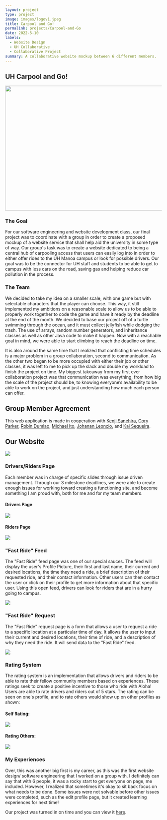 ```yaml
---
layout: project
type: project
image: images/logov1.jpeg
title: Carpool and Go!
permalink: projects/Carpool-and-Go
date: 2022-5-10
labels:
  - Website Design
  - UH Collaborative
  - Collaborative Project
summary: A collaborative website mockup between 6 different members.
---
```



## UH Carpool and Go!
<img src="https://media.discordapp.net/attachments/474906296819253268/974910945455374396/logov1.jpeg?width=732&height=732" width="600" height="400"/>

### The Goal
For our software engineering and website development class, our final project was to coordinate with a group in order to create a proposed mockup of a website service that shall help aid the university in some type of way. Our group's task was to create a website dedicated to being a central hub of carpooling access that users can easily log into in order to either offer rides to the UH Manoa campus or look for possible drivers. Our goal was to be the connector for UH staff and students to be able to get to campus with less cars on the road, saving gas and helping reduce car pollution in the process.

### The Team
We decided to take my idea on a smaller scale, with one game but with selectable characters that the player can choose. This way, it still implemented my ambitions on a reasonable scale to allow us to be able to properly work together to code the game and have it ready by the deadline at the end of the month. We decided to base our project off of a turtle swimming through the ocean, and it must collect jellyfish while dodging the trash. The use of arrays, random number generators, and inheritance classes as well as other Java code to make it happen. Now with a reachable goal in mind, we were able to start climbing to reach the deadline on time.

It is also around the same time that I realized that conflicting time schedules is a major problem in a group collaboration, second to communication. As the other two began to be more occupied with either their job or other classes, it was left to me to pick up the slack and double my workload to finish the project on time. My biggest takeaway from my first ever collaboration project was that communication was everything, from how big the scale of the project should be, to knowing everyone’s availability to be able to work on the project, and just understanding how much each person can offer.

## Group Member Agreement
This web application is made in cooperation with [Kenji Sanehira](https://sanehirakenji.github.io/), [Cory Parker](https://hnlcory.github.io/), [Robin Dumlao](https://robindum.github.io/ ), [Michael Ito](https://michaelbito.github.io/), [Johanan Leoncio](https://johanancs.github.io/ ), and [Kai Sequeira](https://kaialii.github.io/).

## Our Website
![](https://media.discordapp.net/attachments/251791549866835968/961702566247424020/LandingPage.PNG?width=910&height=453)
### Drivers/Riders Page
Each member was in charge of specific slides through issue driven management. Through our 3 milestone deadlines, we were able to create enough issues for working toward creating a functioning site, and become something I am proud with, both for me and for my team members.
#### Drivers Page
![](https://cdn.discordapp.com/attachments/474906296819253268/973491719003865098/unknown.png)
#### Riders Page
![](https://cdn.discordapp.com/attachments/474906296819253268/973492118326771752/unknown.png)

### "Fast Ride" Feed
The "Fast Ride" feed page was one of our special sauces. The feed will display the user's Profile Picture, their first and last name, their current and desired locations, the time they need a ride, a brief description of their requested ride, and their contact information. Other users can then contact the user or click on their profile to get more information about that specific user. Using this open feed, drivers can look for riders that are in a hurry going to campus.

![](https://cdn.discordapp.com/attachments/474906296819253268/973491502095421460/unknown.png)

### "Fast Ride" Request
The "Fast Ride" request page is a form that allows a user to request a ride to a specific location at a particular time of day. It allows the user to input their current and desired locations, their time of ride, and a description of why they need the ride. It will send data to the "Fast Ride" feed. 

![](https://cdn.discordapp.com/attachments/474906296819253268/973491306733129748/unknown.png)

### Rating System
The rating system is an implementation that allows drivers and riders to be able to rate their fellow community members based on experiences. These ratings seek to create a positive incentive to those who ride with Aloha! Users are able to rate drivers and riders out of 5 stars. The rating can be seen on one's profile, and to rate others would show up on other profiles as shown:

#### Self Rating:
![](https://cdn.discordapp.com/attachments/959715872673521695/973388057086664754/selfRating.png)
#### Rating Others:
![](https://cdn.discordapp.com/attachments/959715872673521695/973388066569998336/rateOthers.png)

### My Experiences
Over, this was another big first is my career, as this was the first website design/ software engineering that I worked on a group with. I definitely can say that with 6 people, it was a rocky start to get everyone on page, me included. However, I realized that sometimes it's okay to sit back focus on what needs to be done. Some issues were not solvable before other issues were completed, such as the edit profile page, but it created learning experiences for next time!

Our project was turned in on time and you can view it [here](https://carpool-and-go.github.io/).

